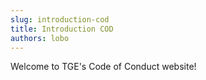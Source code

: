 ```yaml
---
slug: introduction-cod
title: Introduction COD
authors: lobo
---
```


Welcome to TGE's Code of Conduct website!
